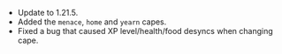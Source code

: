 - Update to 1.21.5.
- Added the `menace`, `home` and `yearn` capes.
- Fixed a bug that caused XP level/health/food desyncs when changing cape.
